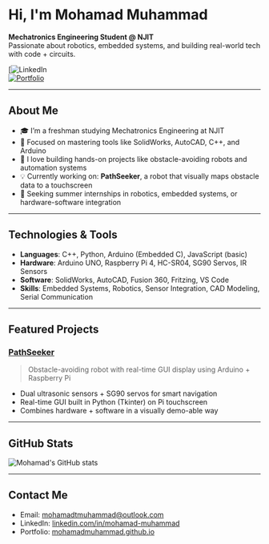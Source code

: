 # Hi, I'm Mohamad Muhammad

**Mechatronics Engineering Student @ NJIT**  
Passionate about robotics, embedded systems, and building real-world tech with code + circuits.

[![LinkedIn](https://www.linkedin.com/in/mohamadmuh/)  
[![Portfolio](https://img.shields.io/badge/Portfolio-black?logo=github)](https://mohamadmuhammad.github.io)

---

## About Me

- 🎓 I’m a freshman studying Mechatronics Engineering at NJIT  
- 🔧 Focused on mastering tools like SolidWorks, AutoCAD, C++, and Arduino  
- 🤖 I love building hands-on projects like obstacle-avoiding robots and automation systems  
- 💡 Currently working on: **PathSeeker**, a robot that visually maps obstacle data to a touchscreen  
- 🚀 Seeking summer internships in robotics, embedded systems, or hardware-software integration  

---

## Technologies & Tools

- **Languages**: C++, Python, Arduino (Embedded C), JavaScript (basic)  
- **Hardware**: Arduino UNO, Raspberry Pi 4, HC-SR04, SG90 Servos, IR Sensors  
- **Software**: SolidWorks, AutoCAD, Fusion 360, Fritzing, VS Code  
- **Skills**: Embedded Systems, Robotics, Sensor Integration, CAD Modeling, Serial Communication  

---

## Featured Projects

### [PathSeeker](https://github.com/mohamadmuhammad/PathSeeker)
> Obstacle-avoiding robot with real-time GUI display using Arduino + Raspberry Pi

- Dual ultrasonic sensors + SG90 servos for smart navigation  
- Real-time GUI built in Python (Tkinter) on Pi touchscreen  
- Combines hardware + software in a visually demo-able way  

---

## GitHub Stats

![Mohamad's GitHub stats](https://github-readme-stats.vercel.app/api?username=mohamadmuhammad&show_icons=true&theme=radical)

---

## Contact Me

- Email: mohamadtmuhammad@outlook.com  
- LinkedIn: [linkedin.com/in/mohamad-muhammad](https://www.linkedin.com/in/mohamad-muhammad)  
- Portfolio: [mohamadmuhammad.github.io](https://mohamadmuhammad.github.io)

